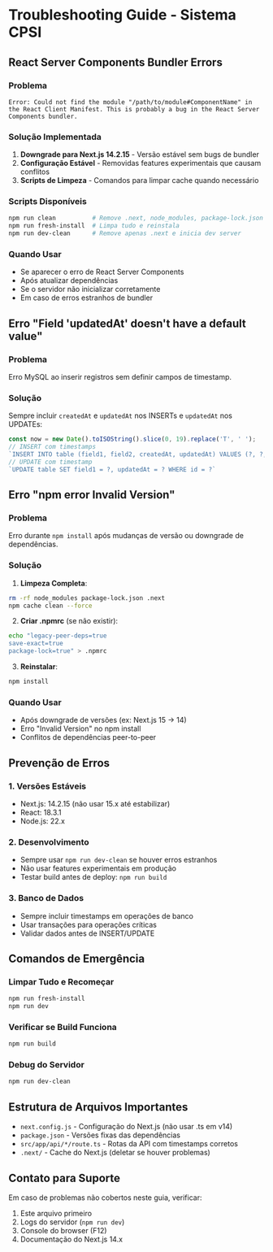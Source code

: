 # Troubleshooting Guide - Sistema CPSI

## React Server Components Bundler Errors

### Problema
```
Error: Could not find the module "/path/to/module#ComponentName" in the React Client Manifest. This is probably a bug in the React Server Components bundler.
```

### Solução Implementada
1. **Downgrade para Next.js 14.2.15** - Versão estável sem bugs de bundler
2. **Configuração Estável** - Removidas features experimentais que causam conflitos
3. **Scripts de Limpeza** - Comandos para limpar cache quando necessário

### Scripts Disponíveis
```bash
npm run clean          # Remove .next, node_modules, package-lock.json
npm run fresh-install  # Limpa tudo e reinstala
npm run dev-clean      # Remove apenas .next e inicia dev server
```

### Quando Usar
- Se aparecer o erro de React Server Components
- Após atualizar dependências
- Se o servidor não inicializar corretamente
- Em caso de erros estranhos de bundler

## Erro "Field 'updatedAt' doesn't have a default value"

### Problema
Erro MySQL ao inserir registros sem definir campos de timestamp.

### Solução
Sempre incluir `createdAt` e `updatedAt` nos INSERTs e `updatedAt` nos UPDATEs:

```javascript
const now = new Date().toISOString().slice(0, 19).replace('T', ' ');
// INSERT com timestamps
`INSERT INTO table (field1, field2, createdAt, updatedAt) VALUES (?, ?, ?, ?)`
// UPDATE com timestamp
`UPDATE table SET field1 = ?, updatedAt = ? WHERE id = ?`
```

## Erro "npm error Invalid Version"

### Problema
Erro durante `npm install` após mudanças de versão ou downgrade de dependências.

### Solução
1. **Limpeza Completa**:
```bash
rm -rf node_modules package-lock.json .next
npm cache clean --force
```

2. **Criar .npmrc** (se não existir):
```bash
echo "legacy-peer-deps=true
save-exact=true
package-lock=true" > .npmrc
```

3. **Reinstalar**:
```bash
npm install
```

### Quando Usar
- Após downgrade de versões (ex: Next.js 15 → 14)
- Erro "Invalid Version" no npm install
- Conflitos de dependências peer-to-peer

## Prevenção de Erros

### 1. Versões Estáveis
- Next.js: 14.2.15 (não usar 15.x até estabilizar)
- React: 18.3.1
- Node.js: 22.x

### 2. Desenvolvimento
- Sempre usar `npm run dev-clean` se houver erros estranhos
- Não usar features experimentais em produção
- Testar build antes de deploy: `npm run build`

### 3. Banco de Dados
- Sempre incluir timestamps em operações de banco
- Usar transações para operações críticas
- Validar dados antes de INSERT/UPDATE

## Comandos de Emergência

### Limpar Tudo e Recomeçar
```bash
npm run fresh-install
npm run dev
```

### Verificar se Build Funciona
```bash
npm run build
```

### Debug do Servidor
```bash
npm run dev-clean
```

## Estrutura de Arquivos Importantes

- `next.config.js` - Configuração do Next.js (não usar .ts em v14)
- `package.json` - Versões fixas das dependências
- `src/app/api/*/route.ts` - Rotas da API com timestamps corretos
- `.next/` - Cache do Next.js (deletar se houver problemas)

## Contato para Suporte
Em caso de problemas não cobertos neste guia, verificar:
1. Este arquivo primeiro
2. Logs do servidor (`npm run dev`)
3. Console do browser (F12)
4. Documentação do Next.js 14.x
